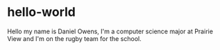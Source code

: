 # hello-world

Hello my name is Daniel Owens, I'm a computer science major at Prairie View and I'm on the rugby team for the school.
